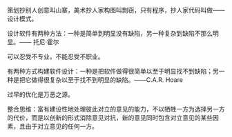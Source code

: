 策划抄别人创意叫山寨，美术抄人家构图叫剽窃，只有程序，抄人家代码叫做——设计模式。


设计软件有两种方法：一种是简单到明显没有缺陷，另一种复杂到缺陷不那么明显。—— 托尼·霍尔


可以忍受不专业，不能忍受不职业。  


有两种方式构建软件设计：一种是把软件做得很简单以至于明显找不到缺陷；另一种是把它做得很复杂以至于找不到明显的缺陷。——C.A.R. Hoare


过早的优化是万恶之源。 


整合思维：富有建设性地处理彼此对立的意见的能力，不以牺牲一方为选择另一方的代价，而是以创新的形式消除意见对抗，新的意见同时包含对立意见的某些因素，且由于对立意见的任何一方。